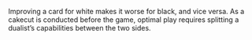 Improving a card for white makes it worse for black, and vice versa. As a cakecut is conducted before the game, optimal play requires splitting a dualist’s capabilities between the two sides.